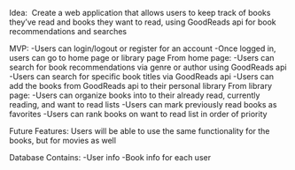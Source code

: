 Idea: 
Create a web application that allows users to keep track of books they’ve read and books they want to read, using GoodReads api for book recommendations and searches

MVP:
-Users can login/logout or register for an account
-Once logged in, users can go to home page or library page
From home page:
-Users can search for book recommendations via genre or author using GoodReads api
-Users can search for specific book titles via GoodReads api
-Users can add the books from GoodReads api to their personal library
From library page:
-Users can organize books into to their already read, currently reading, and want to read lists
-Users can mark previously read books as favorites
-Users can rank books on want to read list in order of priority

Future Features:
Users will be able to use the same functionality for the books, but for movies as well

Database Contains:
-User info
-Book info for each user